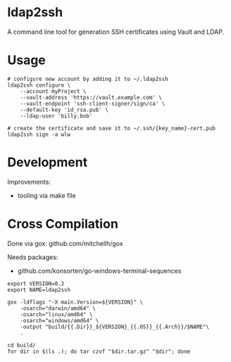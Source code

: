 # ldap2ssh

A command line tool for generation SSH certificates using Vault and LDAP.

# Usage

```
# configure new account by adding it to ~/.ldap2ssh
ldap2ssh configure \
    --account myProject \
    --vault-address 'https://vault.example.com' \
    --vault-endpoint 'ssh-client-signer/sign/ca' \
    --default-key 'id_rsa.pub' \
    --ldap-user 'billy.bob'

# create the certificate and save it to ~/.ssh/{key_name}-cert.pub
ldap2ssh sign -a wlw
```

# Development

Improvements:
* tooling via make file

# Cross Compilation

Done via gox: github.com/mitchellh/gox

Needs packages:
* github.com/konsorten/go-windows-terminal-sequences

```
export VERSION=0.2
export NAME=ldap2ssh

gox -ldflags "-X main.Version=${VERSION}" \
    -osarch="darwin/amd64" \
    -osarch="linux/amd64" \
    -osarch="windows/amd64" \
    -output "build/{{.Dir}}_${VERSION}_{{.OS}}_{{.Arch}}/$NAME"\
    .

cd build/
for dir in $(ls .); do tar czvf "$dir.tar.gz" "$dir"; done
```